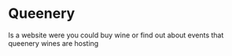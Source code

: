 # Queenery
Is a website were you could buy wine or find out about events that queenery wines are hosting
